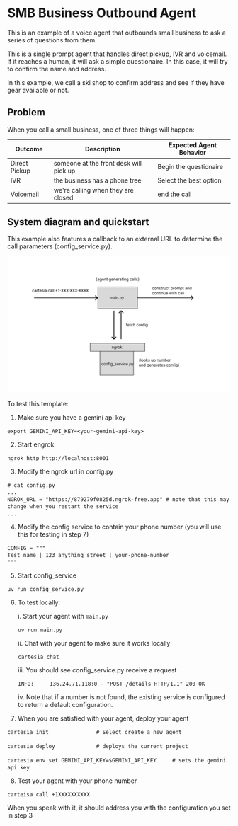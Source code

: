 # SMB Business Outbound Agent

This is an example of a voice agent that outbounds small business to ask a series of questions from them.

This is a single prompt agent that handles direct pickup, IVR and voicemail. If it reaches a human, it will ask a simple questionaire. In this case, it will try to confirm the name and address.

In this example, we call a ski shop to confirm address and see if they have gear available or not.

## Problem

When you call a small business, one of three things will happen:

| Outcome       | Description                            | Expected Agent Behavior |
| ------------- | -------------------------------------- | ----------------------  |
| Direct Pickup | someone at the front desk will pick up | Begin the questionaire  |
| IVR           | the business has a phone tree          | Select the best option  |
| Voicemail     | we're calling when they are closed     | end the call            |


## System diagram and quickstart

This example also features a callback to an external URL to determine the call parameters (config_service.py).

<img src="smb_outbound_system_diagram.jpeg" alt="System diagram" width="600">

To test this template:

1. Make sure you have a gemini api key
```
export GEMINI_API_KEY=<your-gemini-api-key>
```

2. Start engrok

```
ngrok http http://localhost:8001
```

3. Modify the ngrok url in config.py

```
# cat config.py
...
NGROK_URL = "https://879279f0825d.ngrok-free.app" # note that this may change when you restart the service
...
```

4. Modify the config service to contain your phone number (you will use this for testing in step 7)

```
CONFIG = """
Test name | 123 anything street | your-phone-number
"""
```

5. Start config_service

```
uv run config_service.py
```

6. To test locally:

    i. Start your agent with `main.py`
    ```
    uv run main.py
    ```

    ii. Chat with your agent to make sure it works locally
    ```
    cartesia chat
    ```

    iii. You should see config_service.py receive a request

    ```
    INFO:     136.24.71.118:0 - "POST /details HTTP/1.1" 200 OK
    ```

    iv. Note that if a number is not found, the existing service is configured to return a default configuration.

7. When you are satisfied with your agent, deploy your agent

```
cartesia init               # Select create a new agent

cartesia deploy             # deploys the current project

cartesia env set GEMINI_API_KEY=$GEMINI_API_KEY     # sets the gemini api key
```

8. Test your agent with your phone number
```
carteisa call +1XXXXXXXXXX
```

When you speak with it, it should address you with the configuration you set in step 3
